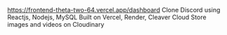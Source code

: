 https://frontend-theta-two-64.vercel.app/dashboard
Clone Discord using Reactjs, Nodejs, MySQL
Built on Vercel, Render, Cleaver Cloud
Store images and videos on Cloudinary
